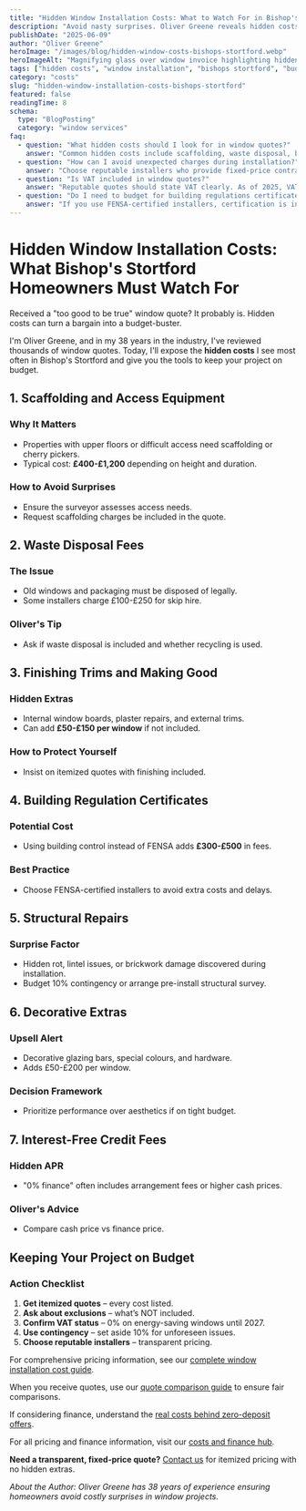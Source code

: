 ```yaml
---
title: "Hidden Window Installation Costs: What to Watch For in Bishop's Stortford"
description: "Avoid nasty surprises. Oliver Greene reveals hidden costs in window quotes and how to keep your Bishop's Stortford project on budget."
publishDate: "2025-06-09"
author: "Oliver Greene"
heroImage: "/images/blog/hidden-window-costs-bishops-stortford.webp"
heroImageAlt: "Magnifying glass over window invoice highlighting hidden costs for Bishop's Stortford homeowners"
tags: ["hidden costs", "window installation", "bishops stortford", "budget", "quotes"]
category: "costs"
slug: "hidden-window-installation-costs-bishops-stortford"
featured: false
readingTime: 8
schema:
  type: "BlogPosting"
  category: "window services"
faq:
  - question: "What hidden costs should I look for in window quotes?"
    answer: "Common hidden costs include scaffolding, waste disposal, building regulation fees, finishing trims, and unforeseen structural repairs. Always request an itemized quote to avoid surprises."
  - question: "How can I avoid unexpected charges during installation?"
    answer: "Choose reputable installers who provide fixed-price contracts, conduct thorough surveys, and communicate potential extras upfront. Keep a 10% contingency budget just in case."
  - question: "Is VAT included in window quotes?"
    answer: "Reputable quotes should state VAT clearly. As of 2025, VAT on energy-efficient windows is 0% until 2027, but confirm the installer is passing this saving on."
  - question: "Do I need to budget for building regulations certificates?"
    answer: "If you use FENSA-certified installers, certification is included. If you use building control routes, expect £300-£500 in fees."  
---
```


# Hidden Window Installation Costs: What Bishop's Stortford Homeowners Must Watch For

Received a "too good to be true" window quote? It probably is. Hidden costs can turn a bargain into a budget-buster.

I'm Oliver Greene, and in my 38 years in the industry, I've reviewed thousands of window quotes. Today, I'll expose the **hidden costs** I see most often in Bishop's Stortford and give you the tools to keep your project on budget.

## 1. Scaffolding and Access Equipment

### Why It Matters
- Properties with upper floors or difficult access need scaffolding or cherry pickers.
- Typical cost: **£400-£1,200** depending on height and duration.

### How to Avoid Surprises
- Ensure the surveyor assesses access needs.
- Request scaffolding charges be included in the quote.

## 2. Waste Disposal Fees

### The Issue
- Old windows and packaging must be disposed of legally.
- Some installers charge £100-£250 for skip hire.

### Oliver's Tip
- Ask if waste disposal is included and whether recycling is used.

## 3. Finishing Trims and Making Good

### Hidden Extras
- Internal window boards, plaster repairs, and external trims.
- Can add **£50-£150 per window** if not included.

### How to Protect Yourself
- Insist on itemized quotes with finishing included.

## 4. Building Regulation Certificates

### Potential Cost
- Using building control instead of FENSA adds **£300-£500** in fees.

### Best Practice
- Choose FENSA-certified installers to avoid extra costs and delays.

## 5. Structural Repairs

### Surprise Factor
- Hidden rot, lintel issues, or brickwork damage discovered during installation.
- Budget 10% contingency or arrange pre-install structural survey.

## 6. Decorative Extras

### Upsell Alert
- Decorative glazing bars, special colours, and hardware.
- Adds £50-£200 per window.

### Decision Framework
- Prioritize performance over aesthetics if on tight budget.

## 7. Interest-Free Credit Fees

### Hidden APR
- "0% finance" often includes arrangement fees or higher cash prices.

### Oliver's Advice
- Compare cash price vs finance price.

## Keeping Your Project on Budget

### Action Checklist
1. **Get itemized quotes** – every cost listed.
2. **Ask about exclusions** – what’s NOT included.
3. **Confirm VAT status** – 0% on energy-saving windows until 2027.
4. **Use contingency** – set aside 10% for unforeseen issues.
5. **Choose reputable installers** – transparent pricing.

For comprehensive pricing information, see our [complete window installation cost guide](/blog/window-installation-cost-bishops-stortford).

When you receive quotes, use our [quote comparison guide](/blog/how-to-compare-window-installation-quotes-bishops-stortford) to ensure fair comparisons.

If considering finance, understand the [real costs behind zero-deposit offers](/blog/zero-deposit-finance-whats-the-catch-bishops-stortford).

For all pricing and finance information, visit our [costs and finance hub](/window-costs-finance).

**Need a transparent, fixed-price quote?** [Contact us](/contact) for itemized pricing with no hidden extras.

*About the Author: Oliver Greene has 38 years of experience ensuring homeowners avoid costly surprises in window projects.* 